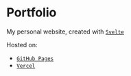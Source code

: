 # Portfolio

My personal website, created with [`Svelte`](https://github.com/sveltejs/cli)

Hosted on: 
- [`GitHub Pages`](https://jediela.github.io)
- [`Vercel`](https://jedielantalan.vercel.app/)
